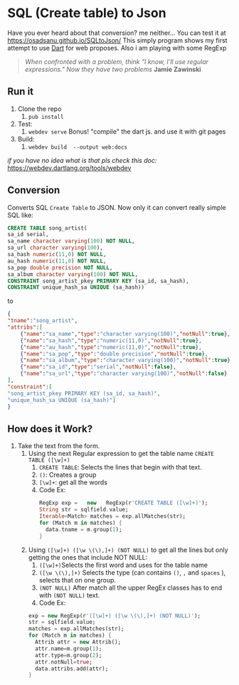 # SQL (Create table) to Json
Have you ever heard about that conversion? me neither... 
You can test it at https://osadsanu.github.io/SQLtoJson/
This simply program shows my first attempt to use [Dart](https://medium.com/@mswehli/why-dart-is-the-language-to-learn-of-2018-e5fa12adb6c1) for web proposes. 
Also i am playing with some RegExp
> *When confronted with a problem, think "I know, I'll use regular expressions." Now they have two problems* **Jamie Zawinski**

## Run it
1. Clone the repo 
    1. `pub install`
2. Test:
    1. `webdev serve`
Bonus! "compile" the dart js. and use it with git pages
1. Build:
    1. `webdev build  --output web:docs`

*if you have no idea what is that pls check this doc:* https://webdev.dartlang.org/tools/webdev

## Conversion
Converts SQL `Create Table` to JSON.
Now only it can convert really simple SQL like:
``` sql
CREATE TABLE song_artist(
sa_id serial,
sa_name character varying(100) NOT NULL,
sa_url character varying(100),
sa_hash numeric(11,0) NOT NULL,
au_hash numeric(11,0) NOT NULL,
sa_pop double precision NOT NULL,
sa_album character varying(100) NOT NULL,
CONSTRAINT song_artist_pkey PRIMARY KEY (sa_id, sa_hash),
CONSTRAINT unique_hash_sa UNIQUE (sa_hash))
```
to
```json
{
"tname":"song_artist",
"attribs":[
 	{"name":"sa_name","type":"character varying(100)","notNull":true},
	{"name":"sa_hash","type":"numeric(11,0)","notNull":true},
	{"name":"au_hash","type":"numeric(11,0)","notNull":true},
	{"name":"sa_pop","type":"double precision","notNull":true},
	{"name":"sa_album","type":"character varying(100)","notNull":true},
	{"name":"sa_id","type":"serial","notNull":false},
	{"name":"sa_url","type":"character varying(100)","notNull":false}
],
"constraint":[ 
"song_artist_pkey PRIMARY KEY (sa_id, sa_hash)",
"unique_hash_sa UNIQUE (sa_hash)"]
}
```

## How does it Work?
1. Take the text from the form.
   1. Using the next Regular expression to get the table name 
   `CREATE TABLE ([\w]+)`
      1. `CREATE TABLE`: Selects the lines that begin with that text.
      2. `()`: Creates a group
      3. `[\w]+`: get all the words
      4. Code Ex:
          ``` dart
          RegExp exp =   new   RegExp(r'CREATE TABLE ([\w]+)');
          String str = sqlfield.value;
          Iterable<Match> matches = exp.allMatches(str);
          for (Match m in matches) {
            data.tname = m.group(1);
          } 
          ```
    2. Using `([\w]+) ([\w \(\),]+) (NOT NULL)` to get all the lines but only getting the ones that include NOT NULL:
        1.    `([\w]+)`Selects the first word and uses for the table name
        2.    `([\w \(\),]+)` Selects the type (can contains `()`, `,` and `spaces` ), selects that on one group.
        3.    `(NOT NULL)` After match all the upper RegEx classes has to end with `(NOT NULL)` text.
        4. Code Ex:
        ```dart
        exp = new RegExp(r'([\w]+) ([\w \(\),]+) (NOT NULL)');
        str = sqlfield.value;
        matches = exp.allMatches(str);
        for (Match m in matches) {
          Attrib attr = new Attrib();
          attr.name=m.group(1);
          attr.type=m.group(2);
          attr.notNull=true;
          data.attribs.add(attr);
        }
        ```

